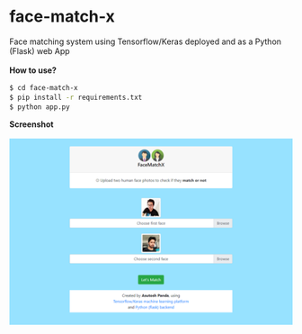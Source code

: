# face-match-x
Face matching system using Tensorflow/Keras deployed and as a Python (Flask) web App
<br><br>
<b>How to use?</b>
```sh
$ cd face-match-x
$ pip install -r requirements.txt
$ python app.py
```
<b>Screenshot<b>
<br/><br/>
<img src = "face-match-x-screenshot.png">  

